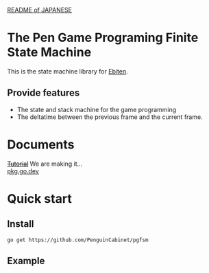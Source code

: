 [README of JAPANESE](./README.md)
# The Pen Game Programing Finite State Machine

This is the state machine library for [Ebiten](https://ebiten.org/).
## Provide features
* The state and stack machine for the game programming
* The deltatime between the previous frame and the current frame.

# Documents
~~[Tutorial](doc/Tutorial_en.md)~~ We are making it...  
[pkg.go.dev](https://pkg.go.dev/github.com/PenguinCabinet/pgfsm)

# Quick start

## Install
```shell
go get https://github.com/PenguinCabinet/pgfsm
```

## Example
